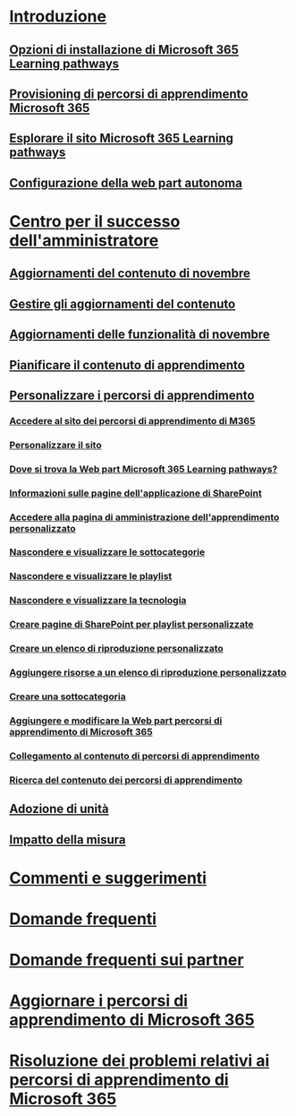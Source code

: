 # [Introduzione](index.md)
## [Opzioni di installazione di Microsoft 365 Learning pathways](custom_setupoptions.md)
## [Provisioning di percorsi di apprendimento Microsoft 365](custom_provision.md)
## [Esplorare il sito Microsoft 365 Learning pathways](custom_exploresite.md)
## [Configurazione della web part autonoma](custom_manualsetup.md)
# [Centro per il successo dell'amministratore](custom_successcenter.md)
## [Aggiornamenti del contenuto di novembre](custom_contentupdates.md)
## [Gestire gli aggiornamenti del contenuto](custom_contentupdatesmanage.md)
## [Aggiornamenti delle funzionalità di novembre](custom_featureupdates.md)
## [Pianificare il contenuto di apprendimento](custom_plancontent.md)
## [Personalizzare i percorsi di apprendimento](custom_overview.md)
### [Accedere al sito dei percorsi di apprendimento di M365](custom_goto.md)
### [Personalizzare il sito](custom_edithelp.md)
### [Dove si trova la Web part Microsoft 365 Learning pathways?](custom_whereiswebpart.md)
### [Informazioni sulle pagine dell'applicazione di SharePoint](custom_apppages.md)
### [Accedere alla pagina di amministrazione dell'apprendimento personalizzato](custom_accessadmin.md)
### [Nascondere e visualizzare le sottocategorie](custom_hideshowsub.md)
### [Nascondere e visualizzare le playlist](custom_hideshowplaylists.md)
### [Nascondere e visualizzare la tecnologia](custom_hideshowtech.md)
### [Creare pagine di SharePoint per playlist personalizzate](custom_createnewpage.md)
### [Creare un elenco di riproduzione personalizzato](custom_createnewplaylist.md)
### [Aggiungere risorse a un elenco di riproduzione personalizzato](custom_addassets.md)
### [Creare una sottocategoria](custom_createnewcat.md)
### [Aggiungere e modificare la Web part percorsi di apprendimento di Microsoft 365](custom_addwebpart.md)
### [Collegamento al contenuto di percorsi di apprendimento](custom_linking.md)
### [Ricerca del contenuto dei percorsi di apprendimento](custom_search.md)
## [Adozione di unità](driveadoption.md)
## [Impatto della misura](custom_measureimpact.md)
# [Commenti e suggerimenti](feedback.md)
# [Domande frequenti](faq.md)
# [Domande frequenti sui partner](custom_partner.md)
# [Aggiornare i percorsi di apprendimento di Microsoft 365](custom_update.md)
# [Risoluzione dei problemi relativi ai percorsi di apprendimento di Microsoft 365](custom_troubleshooting.md) 